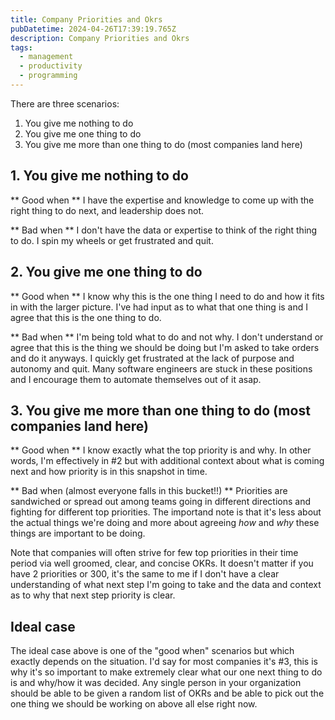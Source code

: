 ```yaml
---
title: Company Priorities and Okrs
pubDatetime: 2024-04-26T17:39:19.765Z
description: Company Priorities and Okrs
tags:
  - management
  - productivity
  - programming
---
```


There are three scenarios:

1. You give me nothing to do
2. You give me one thing to do
3. You give me more than one thing to do (most companies land here)

## 1. You give me nothing to do

** Good when ** I have the expertise and knowledge to come up with the right thing to do next, and
leadership does not.

** Bad when ** I don't have the data or expertise to think of the right thing to do. I spin my
wheels or get frustrated and quit.

## 2. You give me one thing to do

** Good when ** I know why this is the one thing I need to do and how it fits in with the larger
picture. I've had input as to what that one thing is and I agree that this is the one thing to do.

** Bad when ** I'm being told what to do and not why. I don't understand or agree that this is the
thing we should be doing but I'm asked to take orders and do it anyways. I quickly get frustrated at
the lack of purpose and autonomy and quit. Many software engineers are stuck in these positions and
I encourage them to automate themselves out of it asap.

## 3. You give me more than one thing to do (most companies land here)

** Good when ** I know exactly what the top priority is and why. In other words, I'm effectively in
#2 but with additional context about what is coming next and how priority is in this snapshot in
time.

** Bad when (almost everyone falls in this bucket!!) ** Priorities are sandwiched or spread out
among teams going in different directions and fighting for different top priorities. The importand
note is that it's less about the actual things we're doing and more about agreeing _how_ and _why_
these things are important to be doing.

Note that companies will often strive for few top priorities in their time period via well groomed,
clear, and concise OKRs. It doesn't matter if you have 2 priorities or 300, it's the same to me if
I don't have a clear understanding of what next step I'm going to take and the data and context as
to why that next step priority is clear.

## Ideal case

The ideal case above is one of the "good when" scenarios but which exactly depends on the situation.
I'd say for most companies it's #3, this is why it's so important to make extremely clear what our
one next thing to do is and why/how it was decided. Any single person in your organization should be
able to be given a random list of OKRs and be able to pick out the one thing we should be working on
above all else right now.
